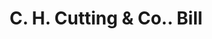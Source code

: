 ---
doi: 10.7916/D8ZP5J6T
date_other: '1890'
date_other_textual: 1890-1899
form: printed ephemera
genre:
- Invoices
name:
- C. H. Cutting & Co.
object_in_context_url: https://biggert.cul.columbia.edu/items/view/ave_biggert_00494
subject_hierarchical_geographic:
- North Adams, Massachusetts, United States
subject_name:
- C. H. Cutting & Co.
title: C. H. Cutting & Co.. Bill
sort_title: C. H. Cutting & Co.. Bill
call_number: ave_biggert_00494
coordinates:
- 42.7,-73.11666666666666
pid: ave_biggert_00494
identifiers: ave_biggert_00494
thumbnail: https://derivativo-3.library.columbia.edu/iiif/2/ldpd:343669/full/!256,256/0/native.jpg
permalink: "/items/ave_biggert_00494/"
layout: iiif-image-page
---